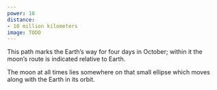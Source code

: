 ```yaml
---
power: 10
distance:
- 10 million kilometers
image: TODO
---
```

This path marks the Earth’s way for four days in October; within it the moon’s route is indicated relative to Earth.

The moon at all times lies somewhere on that small ellipse which moves along with the Earth in its orbit.
